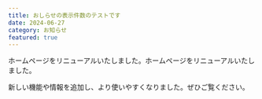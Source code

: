 ```yaml
---
title: おしらせの表示件数のテストです
date: 2024-06-27
category: お知らせ
featured: true
---
```


ホームページをリニューアルいたしました。ホームページをリニューアルいたしました。

新しい機能や情報を追加し、より使いやすくなりました。ぜひご覧ください。
